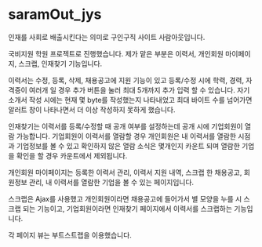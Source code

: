 ﻿# saramOut_jys
인재를 사회로 배출시킨다는 의미로 구인구직 사이트 사람아웃입니다.

국비지원 학원 프로젝트로 진행했습니다.
제가 맡은 부분은 이력서, 개인회원 마이페이지, 스크랩, 인재찾기 기능입니다.

이력서는 수정, 등록, 삭제, 채용공고에 지원 기능이 있고 등록/수정 시에 학력, 경력, 자격증이 여러개 일 경우 추가 버튼을 눌러 최대 5개까지 추가 입력 할 수 있습니다. 자기소개서 작성 시에는 현재 몇 byte를 작성했는지 나타내었고 최대 바이트 수를 넘어가면 알러트 창이 나타나면서 더 이상 작성하지 못하게 했습니다.

인재찾기는 이력서를 등록/수정할 때 공개 여부를 설정하는데 공개 시에 기업회원이 열람 가능합니다.
기업회원이 이력서를 열람할 경우 개인회원은 내 이력서를 열람한 시점과 기업정보를 볼 수 있고 확인하지 않은 열람 소식은 몇개인지 카운트 되며 열람한 기업을 확인을 할 경우 카운트에서 제외됩니다.

개인회원 마이페이지는 등록한 이력서 관리, 이력서 지원 내역, 스크랩 한 채용공고, 회원정보 관리, 내 이력서를 열람한 기업을 볼 수 있는 페이지입니다.

스크랩은 Ajax를 사용했고 개인회원이라면 채용공고에 들어가서 별 모양을 누를 시 스크랩 되는 기능이고, 기업회원이라면 인재찾기 페이지에서 이력서를 스크랩하는 기능입니다.

각 페이지 뷰는 부트스트랩을 이용했습니다.
